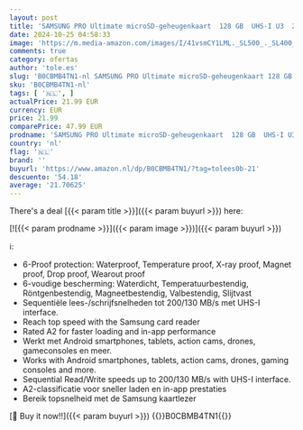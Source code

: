 ```yaml
---
layout: post
title: 'SAMSUNG PRO Ultimate microSD-geheugenkaart  128 GB  UHS-I U3  200 MB/s lezen  130 MB/s schrijven  incl. USB-kaartlezer  voor smartphone  drone of action cam'
date: 2024-10-25 04:58:33
image: 'https://m.media-amazon.com/images/I/41vsmCY1LML._SL500_._SL400_.jpg'
comments: true
category: ofertas
author: 'tole.es'
slug: 'B0CBMB4TN1-nl SAMSUNG PRO Ultimate microSD-geheugenkaart 128 GB UHS-I U3...'
sku: 'B0CBMB4TN1-nl'
tags: [ '🇳🇱', ]
actualPrice: 21.99 EUR
currency: EUR
price: 21.99
comparePrice: 47.99 EUR
prodname: 'SAMSUNG PRO Ultimate microSD-geheugenkaart  128 GB  UHS-I U3  200 MB/s lezen  130 MB/s schrijven  incl. USB-kaartlezer  voor smartphone  drone of action cam'
country: 'nl'
flag: '🇳🇱'
brand: ''
buyurl: 'https://www.amazon.nl/dp/B0CBMB4TN1/?tag=tolees0b-21'
descuento: '54.18'
average: '21.70625'
---
```


There's a deal [{{< param title >}}]({{< param buyurl >}})  here:

[![{{< param prodname >}}]({{< param image >}})]({{< param buyurl >}})

ℹ️:

- 6-Proof protection: Waterproof, Temperature proof, X-ray proof, Magnet proof, Drop proof, Wearout proof
- 6-voudige bescherming: Waterdicht, Temperatuurbestendig, Röntgenbestendig, Magneetbestendig, Valbestendig, Slijtvast
- Sequentiële lees-/schrijfsnelheden tot 200/130 MB/s met UHS-I interface.
- Reach top speed with the Samsung card reader
- Rated A2 for faster loading and in-app performance
- Werkt met Android smartphones, tablets, action cams, drones, gameconsoles en meer.
- Works with Android smartphones, tablets, action cams, drones, gaming consoles and more.
- Sequential Read/Write speeds up to 200/130 MB/s with UHS-I interface.
- A2-classificatie voor sneller laden en in-app prestaties
- Bereik topsnelheid met de Samsung kaartlezer

[🛒 Buy it now!!]({{< param buyurl >}})
{{<world>}}B0CBMB4TN1{{</world>}}
